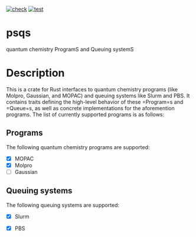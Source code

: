 [![check](https://github.com/ntBre/psqs/actions/workflows/check.yml/badge.svg)](https://github.com/ntBre/psqs/actions/workflows/check.yml)
[![test](https://github.com/ntBre/psqs/actions/workflows/test.yml/badge.svg)](https://github.com/ntBre/psqs/actions/workflows/test.yml)

# psqs

quantum chemistry ProgramS and Queuing systemS

# Description

This is a crate for Rust interfaces to quantum chemistry programs (like Molpro,
Gaussian, and MOPAC) and queuing systems like Slurm and PBS. It contains traits
defining the high-level behavior of these =Program=s and =Queue=s, as well as
concrete implementations for the aforemention programs. The list of currently
supported programs is as follows:

## Programs

The following quantum chemistry programs are supported:

- [x] MOPAC
- [x] Molpro
- [ ] Gaussian

## Queuing systems

The following queuing systems are supported:

- [x] Slurm
- [x] PBS

